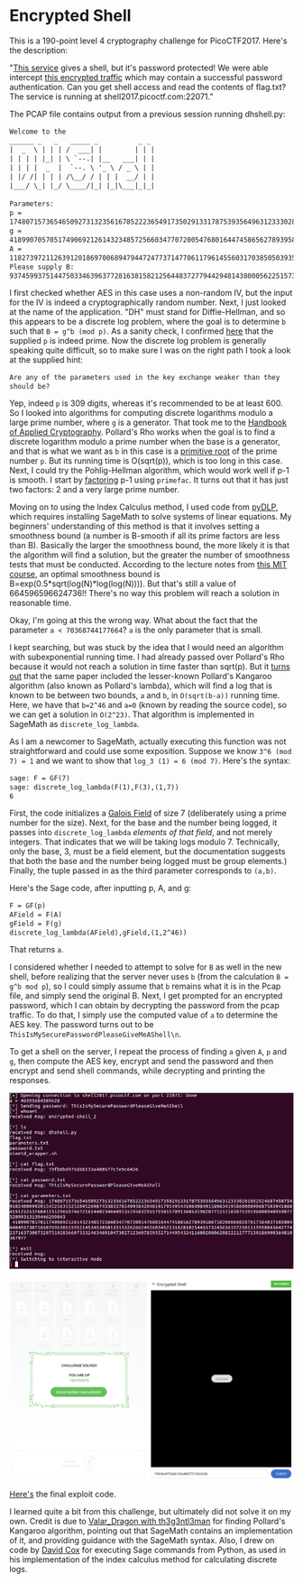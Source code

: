 # Encrypted Shell

This is a 190-point level 4 cryptography challenge for PicoCTF2017. Here's the description:

"[This service](./dhshell.py) gives a shell, but it's password protected! We were able intercept [this encrypted traffic](./traffic.pcap) which may contain a successful password authentication. Can you get shell access and read the contents of flag.txt? The service is running at shell2017.picoctf.com:22071."

The PCAP file contains output from a previous session running dhshell.py:

    Welcome to the
    ______ _   _   _____ _          _ _
    |  _  \ | | | /  ___| |        | | |
    | | | | |_| | \ `--.| |__   ___| | |
    | | | |  _  |  `--. \ '_ \ / _ \ | |
    | |/ /| | | | /\__/ / | | |  __/ | |
    |___/ \_| |_/ \____/|_| |_|\___|_|_|

    Parameters:
    p = 174807157365465092731323561678522236549173502913317875393564963123330281052524687450754910240009920154525635325209526987433833785499384204819179549544106498491589834195860008906875039418684191252537604123129659746721614402346449135195832955793815709136053198207712511838753919608894095907732099313139446299843
    g = 41899070570517490692126143234857256603477072005476801644745865627893958675820606802876173648371028044404957307185876963051595214534530501331532626624926034521316281025445575243636197258111995884364277423716373007329751928366973332463469104730271236078593527144954324116802080620822212777139186990364810367977
    A = 118273972112639120186970068947944724773714770611796145560317038505039351377800437911584090954295445815108415228076067419564334318734103894856428799576147989726840111816497674618324630523684004675727128364154281009934628997112127793757633331795515579928803348552388657916707518365689221161578522942036857923828
    Please supply B:
    93745993751447503346396377281638158212564483727794429481438000562251573416232023154361841727945097797806065461693048826773559972703901706048613213733868461602449808032567839707922022630860776385491198101215693030172217682493643125763047405649582118389305170287200364245392146359258691658118945747317260110074

I first checked whether AES in this case uses a non-random IV, but the input for the IV is indeed a cryptographically random number. Next, I just looked at the name of the application. "DH" must stand for Diffie-Hellman, and so this appears to be a discrete log problem, where the goal is to determine `b` such that `B = g^b (mod p)`. As a sanity check, I confirmed [here](https://www.alpertron.com.ar/ECM.HTM) that the supplied `p` is indeed prime. Now the discrete log problem is generally speaking quite difficult, so to make sure I was on the right path I took a look at the supplied hint:

    Are any of the parameters used in the key exchange weaker than they should be?

Yep, indeed `p` is 309 digits, whereas it's recommended to be at least 600. So I looked into algorithms for computing discrete logarithms modulo a large prime number, where `g` is a generator. That took me to the [Handbook of Applied Cryptography](http://cacr.uwaterloo.ca/hac/about/chap3.pdf#page=21). Pollard's Rho works when the goal is to find a discrete logarithm modulo a prime number when the base is a generator, and that is what we want as `b` in this case is a [primitive root](https://en.wikipedia.org/wiki/Primitive_root_modulo_n) of the prime number `p`. But its running time is O(sqrt(p)), which is too long in this case. Next, I could try the Pohlig-Hellman algorithm, which would work well if p-1 is smooth. I start by [factoring](https://www.alpertron.com.ar/ECM.HTM) p-1 using `primefac`. It turns out that it has just two factors: 2 and a very large prime number.

Moving on to using the Index Calculus method, I used code from [pyDLP](https://github.com/davidcox143/pyDLP), which requires installing SageMath to solve systems of linear equations. My beginners' understanding of this method is that it involves setting a smoothness bound (a number is B-smooth if all its prime factors are less than B). Basically the larger the smoothness bound, the more likely it is that the algorithm will find a solution, but the greater the number of smoothness tests that must be conducted. According to the lecture notes from [this MIT course](https://math.mit.edu/classes/18.783/2015/LectureNotes11.pdf), an optimal smoothness bound is B=exp(0.5*sqrt(log(N)*log(log(N)))). But that's still a value of 664596596624736!! There's no way this problem will reach a solution in reasonable time.

Okay, I'm going at this the wrong way. What about the fact that the parameter `a < 70368744177664`? `a` is the only parameter that is small.

I kept searching, but was stuck by the idea that I would need an algorithm with subexponential running time. I had already passed over Pollard's Rho because it would not reach a solution in time faster than sqrt(p). But it [turns out](https://hgarrereyn.gitbooks.io/th3g3ntl3man-ctf-writeups/content/2017/picoCTF_2017/problems/cryptography/Encrypted_Shell/Encrypted_Shell.html) that the same paper included the lesser-known Pollard's Kangaroo algorithm (also known as Pollard's lambda), which will find a log that is known to be between two bounds, `a` and `b`, in `O(sqrt(b-a))` running time. Here, we have that `b=2^46` and `a=0` (known by reading the source code), so we can get a solution in `O(2^23)`. That algorithm is implemented in SageMath as `discrete_log_lambda`.

As I am a newcomer to SageMath, actually executing this function was not straightforward and could use some exposition. Suppose we know `3^6 (mod 7) = 1` and we want to show that `log_3 (1) = 6 (mod 7)`. Here's the syntax:

    sage: F = GF(7)
    sage: discrete_log_lambda(F(1),F(3),(1,7))
    6

First, the code initializes a [Galois Field](https://en.wikipedia.org/wiki/Finite_field) of size 7 (deliberately using a prime number for the size). Next, for the base and the number being logged, it passes into `discrete_log_lambda` *elements of that field*, and not merely integers. That indicates that we will be taking logs modulo 7. Technically, only the base, 3, must be a field element, but the documentation suggests that both the base and the number being logged must be group elements.) Finally, the tuple passed in as the third parameter corresponds to `(a,b)`.

Here's the Sage code, after inputting p, A, and g:

    F = GF(p)
    AField = F(A)
    gField = F(g)
    discrete_log_lambda(AField),gField,(1,2^46))

That returns `a`.

I considered whether I needed to attempt to solve for `B` as well in the new shell, before realizing that the server never uses `b` (from the calculation `B = g^b mod p`), so I could simply assume that `b` remains what it is in the Pcap file, and simply send the original B. Next, I get prompted for an encrypted password, which I can obtain by decrypting the password from the pcap traffic. To do that, I simply use the computed value of `a` to determine the AES key. The password turns out to be `ThisIsMySecurePasswordPleaseGiveMeAShell\n`.

To get a shell on the server, I repeat the process of finding `a` given `A`, `p` and `g`, then compute the AES key, encrypt and send the password and then encrypt and send shell commands, while decrypting and printing the responses.

![exploit_working.png](./exploit_working.png)

![challenge_solved.png](./challenge_solved.png)

 [Here's](./exploit_encrypted_shell_clean.py) the final exploit code.

I learned quite a bit from this challenge, but ultimately did not solve it on my own. Credit is due to [Valar_Dragon with th3g3ntl3man](https://hgarrereyn.gitbooks.io/th3g3ntl3man-ctf-writeups/content/The_Team.html) for finding Pollard's Kangaroo algorithm, pointing out that SageMath contains an implementation of it, and providing guidance with the SageMath syntax. Also, I drew on code by [David Cox](https://github.com/davidcox143/pyDLP) for executing Sage commands from Python, as used in his implementation of the index calculus method for calculating discrete logs.
